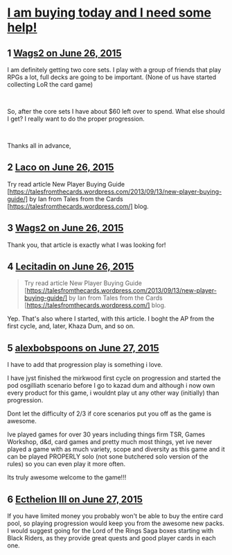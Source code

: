 # [I am buying today and I need some help!](https://community.fantasyflightgames.com/topic/181255-i-am-buying-today-and-i-need-some-help/)

## 1 [Wags2 on June 26, 2015](https://community.fantasyflightgames.com/topic/181255-i-am-buying-today-and-i-need-some-help/?do=findComment&comment=1672974)

I am definitely getting two core sets. I play with a group of friends that play RPGs a lot, full decks are going to be important. (None of us have started collecting LoR the card game)

 

So, after the core sets I have about $60 left over to spend. What else should I get? I really want to do the proper progression.

 

Thanks all in advance,

## 2 [Laco on June 26, 2015](https://community.fantasyflightgames.com/topic/181255-i-am-buying-today-and-i-need-some-help/?do=findComment&comment=1672984)

Try read article New Player Buying Guide [https://talesfromthecards.wordpress.com/2013/09/13/new-player-buying-guide/] by Ian from Tales from the Cards [https://talesfromthecards.wordpress.com/] blog.

## 3 [Wags2 on June 26, 2015](https://community.fantasyflightgames.com/topic/181255-i-am-buying-today-and-i-need-some-help/?do=findComment&comment=1672988)

Thank you, that article is exactly what I was looking for!

## 4 [Lecitadin on June 26, 2015](https://community.fantasyflightgames.com/topic/181255-i-am-buying-today-and-i-need-some-help/?do=findComment&comment=1673142)

> Try read article New Player Buying Guide [https://talesfromthecards.wordpress.com/2013/09/13/new-player-buying-guide/] by Ian from Tales from the Cards [https://talesfromthecards.wordpress.com/] blog.

Yep. That's also where I started, with this article. I boght the AP from the first cycle, and, later, Khaza Dum, and so on.

## 5 [alexbobspoons on June 27, 2015](https://community.fantasyflightgames.com/topic/181255-i-am-buying-today-and-i-need-some-help/?do=findComment&comment=1673246)

I have to add that progression play is something i love.

I have jyst finished the mirkwood first cycle on progression and started the pod osgilliath scenario before I go to kazad dum and although i now own every product for this game, i wouldnt play ut any other way (initially) than progression.

Dont let the difficulty of 2/3 if core scenarios put you off as the game is awesome.

Ive played games for over 30 years including things firm TSR, Games Workshop, d&d, card games and pretty much most things, yet ive never played a game with as much variety, scope and diversity as this game and it can be played PROPERLY solo (not sone butchered solo version of the rules) so you can even play it more often.

Its truly awesome welcome to the game!!!

## 6 [Ecthelion III on June 27, 2015](https://community.fantasyflightgames.com/topic/181255-i-am-buying-today-and-i-need-some-help/?do=findComment&comment=1673331)

If you have limited money you probably won't be able to buy the entire card pool, so playing progression would keep you from the awesome new packs. I would suggest going for the Lord of the Rings Saga boxes starting with Black Riders, as they provide great quests and good player cards in each one.

